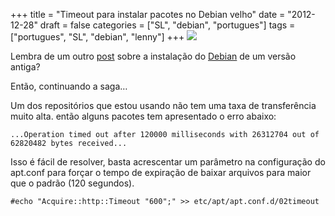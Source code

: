 +++
title = "Timeout para instalar pacotes no Debian velho"
date = "2012-12-28"
draft = false
categories = ["SL", "debian", "portugues"]
tags = ["portugues", "SL", "debian", "lenny"]
+++
![](/images/debian-lenny.jpg)

Lembra de um outro
[post](http://www.fernandoike.com/2012/12/27/instalando-um-debian-velho-lenny/)
sobre a instalação do [Debian](http://www.debian.org) de um versão
antiga?

Então, continuando a saga…

Um dos repositórios que estou usando não tem uma taxa de transferência
muito alta. então alguns pacotes tem apresentado o erro abaixo:

    ...Operation timed out after 120000 milliseconds with 26312704 out of 62820482 bytes received...

Isso é fácil de resolver, basta acrescentar um parâmetro na configuração
do apt.conf para forçar o tempo de expiração de baixar arquivos para
maior que o padrão (120 segundos).

    #echo "Acquire::http::Timeout "600";" >> etc/apt/apt.conf.d/02timeout
